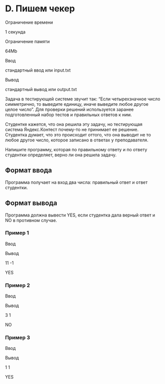 D. Пишем чекер
==============

Ограничение времени

1 секунда

Ограничение памяти

64Mb

Ввод

стандартный ввод или input.txt

Вывод

стандартный вывод или output.txt

Задача в тестирующей системе звучит так: “Если четырехзначное число симметрично, то выведите единицу, иначе выведите любое другое целое число”. Для проверки решений используется заранее подготовленный набор тестов и правильных ответов к ним.

Студентке кажется, что она решила эту задачу, но тестирующая система Яндекс.Контест почему-то не принимает ее решение. Студентка думает, что это происходит оттого, что она выводит не то любое другое число, которое записано в ответах у преподавателя.

Напишите программу, которая по правильному ответу и по ответу студентки определяет, верно ли она решила задачу.

Формат ввода
------------

Программа получает на вход два числа: правильный ответ и ответ студентки.

Формат вывода
-------------

Программа должна вывести YES, если студентка дала верный ответ и NO в противном случае.

### Пример 1

Ввод

Вывод

11
-1

YES

### Пример 2

Ввод

Вывод

3
1

NO

### Пример 3

Ввод

Вывод

1
1

YES